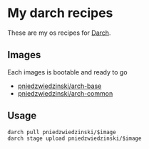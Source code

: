 # My darch recipes

These are my os recipes for [Darch](https://github.com/godarch/darch).

## Images

Each images is bootable and ready to go

- [pniedzwiedzinski/arch-base](recipes/arch-base)
- [pniedzwiedzinski/arch-common](recipes/arch-common)

## Usage

```
darch pull pniedzwiedzinski/$image
darch stage upload pniedzwiedzinski/$image
```
